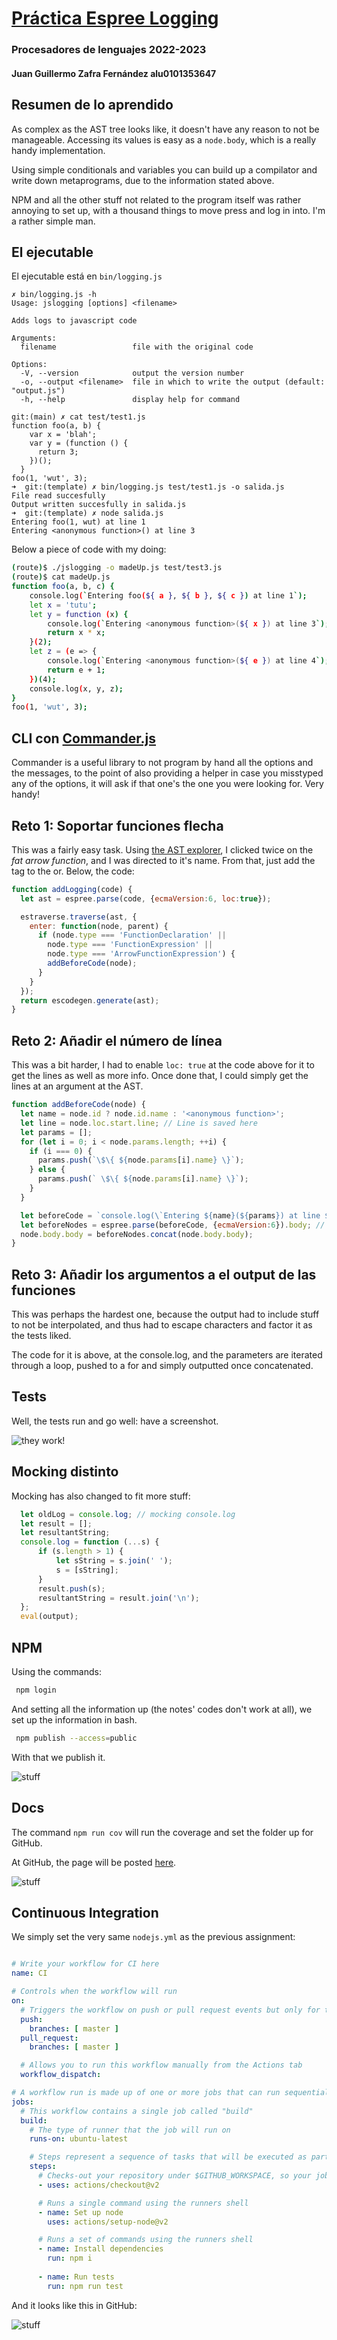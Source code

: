 
# [Práctica Espree Logging](https://ull-esit-gradoii-pl.github.io/practicas/esprima-logging)

### Procesadores de lenguajes 2022-2023

#### Juan Guillermo Zafra Fernández alu0101353647

## Resumen de lo aprendido

As complex as the AST tree looks like, it doesn't have any reason to not be manageable. Accessing its values
is easy as a `node.body`, which is a really handy implementation.

Using simple conditionals and variables you can build up a compilator and write down metaprograms, due to the 
information stated above. 

NPM and all the other stuff not related to the program itself was rather annoying to set up, with a thousand things to move press and log in into. I'm a rather simple man.

## El ejecutable

El ejecutable está en `bin/logging.js`

```
✗ bin/logging.js -h
Usage: jslogging [options] <filename>

Adds logs to javascript code

Arguments:
  filename                 file with the original code

Options:
  -V, --version            output the version number
  -o, --output <filename>  file in which to write the output (default: "output.js")
  -h, --help               display help for command
```

```
git:(main) ✗ cat test/test1.js 
function foo(a, b) {   
    var x = 'blah';   
    var y = (function () {
      return 3;
    })();
  }     
foo(1, 'wut', 3);
➜  git:(template) ✗ bin/logging.js test/test1.js -o salida.js
File read succesfully
Output written succesfully in salida.js
➜  git:(template) ✗ node salida.js
Entering foo(1, wut) at line 1
Entering <anonymous function>() at line 3
```

Below a piece of code with my doing:

```bash
(route)$ ./jslogging -o madeUp.js test/test3.js
(route)$ cat madeUp.js
function foo(a, b, c) {
    console.log(`Entering foo(${ a }, ${ b }, ${ c }) at line 1`);
    let x = 'tutu';
    let y = function (x) {
        console.log(`Entering <anonymous function>(${ x }) at line 3`);
        return x * x;
    }(2);
    let z = (e => {
        console.log(`Entering <anonymous function>(${ e }) at line 4`);
        return e + 1;
    })(4);
    console.log(x, y, z);
}
foo(1, 'wut', 3);
```

## CLI con [Commander.js](https://www.npmjs.com/package/commander)

Commander is a useful library to not program by hand all the options and the messages, to the point of also providing a helper in case you misstyped any of the options,
it will ask if that one's the one you were looking for. Very handy!

## Reto 1: Soportar funciones flecha

This was a fairly easy task. Using [the AST explorer](https://astexplorer.net/#/gist/30fd4865621d99718672b1cd53d6c3c9/latest), I clicked twice on the *fat arrow function*, 
and I was directed to it's name. From that, just add the tag to the or. Below, the code:

```javascript
function addLogging(code) {
  let ast = espree.parse(code, {ecmaVersion:6, loc:true});

  estraverse.traverse(ast, {
    enter: function(node, parent) {
      if (node.type === 'FunctionDeclaration' ||
        node.type === 'FunctionExpression' ||
        node.type === 'ArrowFunctionExpression') {
        addBeforeCode(node);
      }
    }
  });
  return escodegen.generate(ast);
}
```

## Reto 2: Añadir el número de línea

This was a bit harder, I had to enable `loc: true` at the code above for it to get the lines as well as more info. Once done that, I could simply get the lines 
at an argument at the AST.

```javascript
function addBeforeCode(node) {
  let name = node.id ? node.id.name : '<anonymous function>';
  let line = node.loc.start.line; // Line is saved here
  let params = [];
  for (let i = 0; i < node.params.length; ++i) {
    if (i === 0) {
      params.push(`\$\{ ${node.params[i].name} \}`);
    } else {
      params.push(` \$\{ ${node.params[i].name} \}`);
    }
  }

  let beforeCode = `console.log(\`Entering ${name}(${params}) at line ${line}\`);`; // Here you have the line
  let beforeNodes = espree.parse(beforeCode, {ecmaVersion:6}).body; // Is an Array of ASTs
  node.body.body = beforeNodes.concat(node.body.body);
}
```

## Reto 3: Añadir los argumentos a el output de las funciones

This was perhaps the hardest one, because the output had to include stuff to not be interpolated, and thus 
had to escape characters and factor it as the tests liked.

The code for it is above, at the console.log, and the parameters are iterated through a loop, pushed to a for and simply outputted 
once concatenated.

## Tests

Well, the tests run and go well: have a screenshot.

![they work!](screenshot/tests.png)

## Mocking distinto

Mocking has also changed to fit more stuff:

```js
  let oldLog = console.log; // mocking console.log
  let result = [];
  let resultantString;
  console.log = function (...s) {
      if (s.length > 1) {
          let sString = s.join(' ');
          s = [sString];
      }
      result.push(s);
      resultantString = result.join('\n');
  };
  eval(output);
```

## NPM

Using the commands:
```bash
 npm login
```
And setting all the information up (the notes' codes don't work at all),
we set up the information in bash.

```bash
 npm publish --access=public
```
With that we publish it.

![stuff](screenshot/npm-website.png)

## Docs

The command `npm run cov` will run the coverage and set the folder up for GitHub.

At GitHub, the page will be posted [here](https://ull-esit-pl-2223.github.io/espree-logging-juan_guillermo-zafra-alu0101353647/).

![stuff](screenshot/pages.png)

## Continuous Integration

We simply set the very same `nodejs.yml` as the previous assignment:

```yml

# Write your workflow for CI here
name: CI

# Controls when the workflow will run
on:
  # Triggers the workflow on push or pull request events but only for the $default-branch branch
  push:
    branches: [ master ]
  pull_request:
    branches: [ master ]

  # Allows you to run this workflow manually from the Actions tab
  workflow_dispatch:

# A workflow run is made up of one or more jobs that can run sequentially or in parallel
jobs:
  # This workflow contains a single job called "build"
  build:
    # The type of runner that the job will run on
    runs-on: ubuntu-latest

    # Steps represent a sequence of tasks that will be executed as part of the job
    steps:
      # Checks-out your repository under $GITHUB_WORKSPACE, so your job can access it
      - uses: actions/checkout@v2

      # Runs a single command using the runners shell
      - name: Set up node
        uses: actions/setup-node@v2

      # Runs a set of commands using the runners shell
      - name: Install dependencies
        run: npm i
      
      - name: Run tests
        run: npm run test
```
And it looks like this in GitHub:

![stuff](screenshot/continuous-integration.png)

